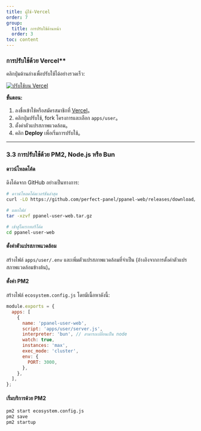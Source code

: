```yaml
---
title: ผู้ใช้-Vercel
order: 7
group: 
  title: การปรับใช้ด้านหน้า
  order: 3
toc: content
---
```


### การปรับใช้ด้วย Vercel\*\*

คลิกปุ่มด้านล่างเพื่อปรับใช้ได้อย่างรวดเร็ว:

[![ปรับใช้บน Vercel](https://vercel.com/button)](https://vercel.com/new/clone?demo-description=PPanel%20is%20a%20pure%2C%20professional%2C%20and%20perfect%20open-source%20proxy%20panel%20tool%2C%20designed%20to%20be%20your%20ideal%20choice%20for%20learning%20and%20practical%20use\&demo-image=https%3A%2F%2Furlscan.io%2Fliveshot%2F%3Fwidth%3D1920%26height%3D1080%26url%3Dhttps%3A%2F%2Fuser.ppanel.dev\&demo-title=PPanel%20user%20Web\&demo-url=https%3A%2F%2Fuser.ppanel.dev%2F\&from=.\&project-name=ppanel-user-web\&repository-name=ppanel-web\&repository-url=https%3A%2F%2Fgithub.com%2Fperfect-panel%2Fppanel-web\&root-directory=apps%2Fuser\&skippable-integrations=1)

**ขั้นตอน:**

1. ลงชื่อเข้าใช้หรือสมัครสมาชิกที่ [Vercel](https://vercel.com/)。
2. คลิกปุ่มปรับใช้, fork โครงการและเลือก `apps/user`。
3. ตั้งค่าตัวแปรสภาพแวดล้อม。
4. คลิก **Deploy** เพื่อเริ่มการปรับใช้。

---

### **3.3 การปรับใช้ด้วย PM2, Node.js หรือ Bun**

#### ดาวน์โหลดโค้ด

ดึงโค้ดจาก GitHub อย่างเป็นทางการ:

```bash
# ดาวน์โหลดโค้ดเวอร์ชันล่าสุด
curl -LO https://github.com/perfect-panel/ppanel-web/releases/download/v1.0.0/ppanel-user-web.tar.gz

# แตกไฟล์
tar -xzvf ppanel-user-web.tar.gz

# เข้าสู่ไดเรกทอรีโค้ด
cd ppanel-user-web
```

#### ตั้งค่าตัวแปรสภาพแวดล้อม

สร้างไฟล์ `apps/user/.env` และเพิ่มตัวแปรสภาพแวดล้อมที่จำเป็น (อ้างอิงจากการตั้งค่าตัวแปรสภาพแวดล้อมข้างต้น)。

#### ตั้งค่า PM2

สร้างไฟล์ `ecosystem.config.js` โดยมีเนื้อหาดังนี้:

```javascript
module.exports = {
  apps: [
    {
      name: 'ppanel-user-web',
      script: 'apps/user/server.js',
      interpreter: 'bun', // สามารถเปลี่ยนเป็น node
      watch: true,
      instances: 'max',
      exec_mode: 'cluster',
      env: {
        PORT: 3000,
      },
    },
  ],
};
```

#### เริ่มบริการด้วย PM2

```bash
pm2 start ecosystem.config.js
pm2 save
pm2 startup
```

